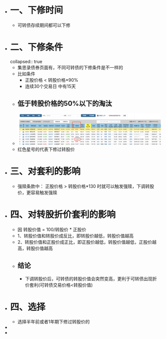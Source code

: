- # 一、下修时间
	- 可转债存续期间都可以下修
- # 二、下修条件
  collapsed:: true
	- 集思录债券页面有，不同可转债的下修条件是不一样的
	- 比如条件
		- 正股价格  <  转股价格*90%
		- 连续30个交易日 中有15天
	- ## 低于转股价格的50%以下的淘汰
	- ![image.png](../assets/image_1668661067988_0.png)
	- 红色星号的代表下修过转股价
- # 三、对套利的影响
	- 强赎条款中： 正股价格 > 转股价格*130 时就可以触发强赎，下调转股价，更容易触发强赎
- # 四、对转股折价套利的影响
	- 因 转股价值 = 100/转股价 * 正股价
	- 1、转股价值和转股价成反比，即转股价越低，转股价值越高
	- 2、转股价值和正股价成正比，即正股价越低，转股价值越低，正股价越高，转股价值越高
	- ## 结论
		- 下调转股价后，可转债的转股价值会突然变高，更利于可转债出现折价套利(可转债交易价格<转股价值)
- # 四、选择
	- 选择半年前或者1年期下修过转股价的
-
-